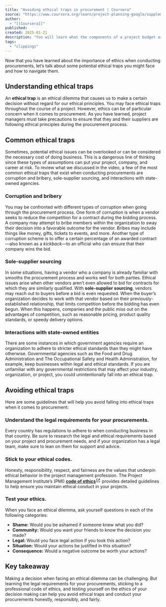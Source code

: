 ```yaml
---
title: "Avoiding ethical traps in procurement | Coursera"
source: "https://www.coursera.org/learn/project-planning-google/supplement/EwnXM/avoiding-ethical-traps-in-procurement"
author:
  - "[[Coursera]]"
published:
created: 2025-01-21
description: "You will learn what the components of a project budget are, how the budgeting process works, and how to manage a project budget. You will also explore how the procurement process works, what documentation is necessary, and how to obtain support ..."
tags:
  - "clippings"
---
```

Now that you have learned about the importance of ethics when conducting procurements, let’s talk about some potential ethical traps you might face and how to navigate them. 

## **Understanding ethical traps** 

An **ethical trap** is an ethical dilemma that causes us to make a certain decision without regard for our ethical principles. You may face ethical traps throughout the course of a project. However, ethics can be of particular concern when it comes to procurement. As you have learned, project managers must take precautions to ensure that they and their suppliers are following ethical principles during the procurement process. 

## **Common ethical traps**

Sometimes, potential ethical issues can be overlooked or can be considered the necessary cost of doing business. This is a dangerous line of thinking since these types of assumptions can put your project, company, and career at risk. To review what we discussed in the video, a few of the most common ethical traps that exist when conducting procurements are corruption and bribery, sole-supplier sourcing, and interactions with state-owned agencies.

### **Corruption and bribery**   

You may be confronted with different types of corruption when going through the procurement process. One form of corruption is when a vendor seeks to reduce the competition for a contract during the bidding process. A company may attempt to bribe members within the organization to sway their decision into a favorable outcome for the vendor. Bribes may include things like money, gifts, tickets to events, and more. Another type of corruption scheme is to offer a certain percentage of an awarded contract—also known as a *kickback*—to an official who can ensure that their company wins the bid.

### **Sole-supplier sourcing**   

In some situations, having a vendor who a company is already familiar with smooths the procurement process and works well for both parties. Ethical issues arise when other vendors aren’t even allowed to bid for contracts for which they are similarly qualified. With **sole-supplier sourcing**, vendors may reach out to buyers before a bid is even requested. When the buyer’s organization decides to work with that vendor based on their previously-established relationship, that limits competition before the bidding has even begun. When this happens, companies and the public miss out on the advantages of competition, such as reasonable pricing, product quality standards, or speedy delivery options. 

### **Interactions with state-owned entities**

There are some instances in which government agencies require an organization to adhere to stricter ethical standards than they might have otherwise. Governmental agencies such as the Food and Drug Administration and The Occupational Safety and Health Administration, for example, keep businesses within legal and ethical standards. If you are unfamiliar with any governmental restrictions that may affect your industry, organization, or project, you could unintentionally fall into an ethical trap.

## **Avoiding ethical traps**   

Here are some guidelines that will help you avoid falling into ethical traps when it comes to procurement:

### **Understand the legal requirements for your procurements.**

Every country has regulations to adhere to when conducting business in that country. Be sure to research the legal and ethical requirements based on your project and procurement needs, and if your organization has a legal team, make sure to lean on them for support and advice.

### **Stick to your ethical codes.**

Honesty, responsibility, respect, and fairness are the values that underpin ethical behavior in the project management profession. The Project Management Institute’s (PMI) [**code of ethics**<svg aria-labelledby="cds-react-aria-210-title" fill="none" focusable="false" height="16" role="img" viewBox="0 0 20 20" width="16" class="css-8blerm" id="cds-react-aria-210"><title id="cds-react-aria-210-title">Opens in a new tab</title><path d="M4.5 17c-.412 0-.766-.147-1.06-.44A1.445 1.445 0 013 15.5v-11c0-.412.147-.766.44-1.06.294-.293.648-.44 1.06-.44h4.75c.213 0 .39.071.534.214a.72.72 0 01.216.532c0 .21-.072.39-.216.535a.72.72 0 01-.534.219H4.5v11h11v-4.75c0-.213.072-.39.214-.534a.72.72 0 01.532-.216c.21 0 .39.072.535.216a.72.72 0 01.219.534v4.75c0 .412-.147.766-.44 1.06-.294.293-.647.44-1.06.44h-11zm11-11.438L8.583 12.48a.681.681 0 01-.52.219.758.758 0 01-.521-.24.729.729 0 010-1.062L14.438 4.5H12.75a.728.728 0 01-.534-.214.72.72 0 01-.216-.532c0-.21.072-.39.216-.535A.72.72 0 0112.75 3h3.5c.212 0 .39.072.534.216A.726.726 0 0117 3.75v3.5c0 .213-.072.39-.214.534a.72.72 0 01-.532.216.734.734 0 01-.535-.216.72.72 0 01-.219-.534V5.562z" fill="currentColor"></path></svg>](https://www.pmi.org/about/ethics/code) provides detailed guidelines to help ensure you maintain ethical conduct in your projects. 

### **Test your ethics.**

When you face an ethical dilemma, ask yourself questions in each of the following categories:

- **Shame:** Would you be ashamed if someone knew what you did?
- **Community:** Would you want your friends to know the decision you made?
- **Legal:** Would you face legal action if you took this action?
- **Situation:** Would your actions be justified in this situation?
- **Consequence:** Would a negative outcome be worth your actions?

## **Key takeaway**

Making a decision when facing an ethical dilemma can be challenging. But learning the legal requirements for your procurements, sticking to a professional code of ethics, and testing yourself on the ethics of your decision making can help you avoid ethical traps and conduct your procurements honestly, responsibly, and fairly.